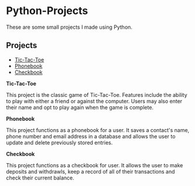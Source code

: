 # Python-Projects
These are some small projects I made using Python.

**Projects**
-----------
- [Tic-Tac-Toe](https://github.com/amandabull/Python-Projects/blob/main/Technical%20Programming_TicTacToe.py)
- [Phonebook](https://github.com/amandabull/Python-Projects/tree/main/project_phonebook)
- [Checkbook](https://github.com/amandabull/Python-Projects/tree/main/Django_Checkbook)

**Tic-Tac-Toe**

This project is the classic game of Tic-Tac-Toe. Features include the ability to play with either a friend or against the computer. Users may also enter their name and opt to play again when the game is complete.

**Phonebook**

This project functions as a phonebook for a user. It saves a contact's name, phone number and email address in a database and allows the user to update and delete previously stored entries.
    
**Checkbook**

This project functions as a checkbook for user. It allows the user to make deposits and withdrawls, keep a record of all of their transactions and check their current balance.
